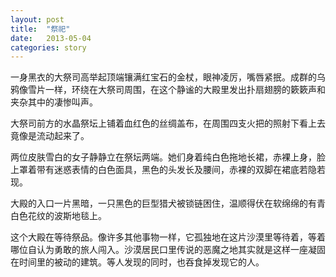 ```yaml
---
layout: post
title:  "祭祀"
date:   2013-05-04
categories: story
---
```


一身黑衣的大祭司高举起顶端镶满红宝石的金杖，眼神凌厉，嘴唇紧抿。成群的乌鸦像雪片一样，环绕在大祭司周围，在这个静谧的大殿里发出扑扇翅膀的簌簌声和夹杂其中的凄惨叫声。

大祭司前方的水晶祭坛上铺着血红色的丝绸盖布，在周围四支火把的照射下看上去竟像是流动起来了。

两位皮肤雪白的女子静静立在祭坛两端。她们身着纯白色拖地长裙，赤裸上身，脸上罩着带有迷惑表情的白色面具，黑色的头发长及腰间，赤裸的双脚在裙底若隐若现。

大殿的入口一片黑暗，一只黑色的巨型猎犬被锁链困住，温顺得伏在软绵绵的有青白色花纹的波斯地毯上。

这个大殿在等待祭品。像许多其他事物一样，它孤独地在这片沙漠里等待着，等着哪位自认为勇敢的旅人闯入。沙漠居民口里传说的恶魔之地其实就是这样一座凝固在时间里的被动的建筑。等人发现的同时，也吞食掉发现它的人。